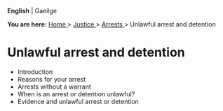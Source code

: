 **English** |  Gaeilge 

**You are here:** [ Home ](/en/) > [ Justice ](/en/justice/) > [ Arrests
](/en/justice/arrests/) > Unlawful arrest and detention

#  Unlawful arrest and detention

  * Introduction 
  * Reasons for your arrest 
  * Arrests without a warrant 
  * When is an arrest or detention unlawful? 
  * Evidence and unlawful arrest or detention 
